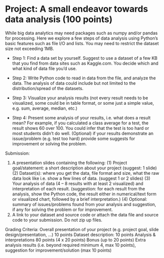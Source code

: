 # Project: A small endeavor towards data analysis (100 points)

While big data analytics may need packages such as numpy and/or pandas for processing. Here we explore a few steps of data analysis using Python’s basic features such as file I/O and lists. You may need to restrict the dataset size not exceeding 1MB.

* Step 1: Find a data set by yourself. Suggest to use a dataset of a few KB that you find from data sites such as Kaggle.com. You decide which and what kind of data file you’d use. 

* Step 2: Write Python code to read in data from the file, and analyze the data. The analysis of data could include but not limited to the distribution/spread of the datasets. 

* Step 3: Visualize your analysis results (not every result needs to be visualized, some could be in table format, or some just a simple value, e.g. sum, average, median, etc.)

* Step 4: Present some analysis of your results, i.e. what does a result mean? For example, if you calculated a class average for a test, the result shows 60 over 100. You could infer that the test is too hard or most students didn’t do well. (Optional) if your results demonstrate an issue/problem (e.g. test too hard) provide some suggests for improvement or solving the problem.

Submission: 
1. A presentation slides containing the following:
	(1) Project goal/statement: a short description about your project (suggest: 1 slide)
(2) Dataset(s): where you get the data, file format and size, what the raw data look like i.e. show a few lines of data. (suggest 1 or 2 slides)
(3) Your analysis of data (4 – 8 results with at least 2 visualized) and interpretation of each result. (suggestion: for each result from the analysis, show the Python code, the result either in numerical/text form or visualized chart, followed by a brief interpretation.)
(4) Optional: summary of issues/problems found from your analysis and suggestion, if any for solving the problem or for improvement. 
 2. A link to your dataset and source code or attach the data file and source code to your submission. Do not zip up files.

Grading Criteria:
Overall presentation of your project (e.g. project goal, slide design/presentation, …) 10 points
Dataset description:			10 points
Analysis & interpretations		80 points (4 x 20 points)
Bonus (up to 20 points)	Extra analysis results (i.e. beyond required minimum 4, max 10 points), suggestion for improvement/solution (max 10 points)

